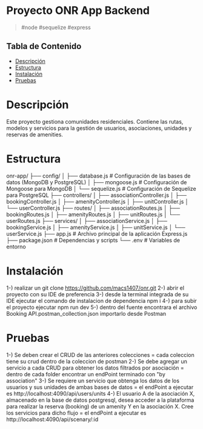 # Proyecto ONR App Backend

>  #node #sequelize #express

## Tabla de Contenido

- [Descripción](#descripción)
- [Estructura](#estructura)
- [Instalación](#instalación)
- [Pruebas](#pruebas)

# Descripción
Este proyecto gestiona comunidades residenciales. Contiene las rutas, modelos y servicios para la gestión de usuarios, asociaciones, unidades y reservas de amenities.

# Estructura
onr-app/
├── config/
│   ├── database.js         # Configuración de las bases de datos (MongoDB y PostgreSQL)
│   ├── mongoose.js         # Configuración de Mongoose para MongoDB
│   └── sequelize.js        # Configuración de Sequelize para PostgreSQL
├── controllers/
│   ├── associationController.js
│   ├── bookingController.js
│   ├── amenityController.js
│   ├── unitController.js
│   └── userController.js
├── routes/
│   ├── associationRoutes.js
│   ├── bookingRoutes.js
│   ├── amenityRoutes.js
│   ├── unitRoutes.js
│   └── userRoutes.js
├── services/
│   ├── associationService.js
│   ├── bookingService.js
│   ├── amenityService.js
│   ├── unitService.js
│   └── userService.js
├── app.js                  # Archivo principal de la aplicación Express.js
├── package.json            # Dependencias y scripts
└── .env                    # Variables de entorno

# Instalación
1-) realizar un git clone https://github.com/macs1407/onr.git
2-) abrir el proyecto con su IDE de preferencia
3-) desde la terminal integrada de su IDE ejecutar el comando de instalacion de dependencia npm i
4-) para subir el proyecto ejecutar npm run dev
5-) dentro del fuente encontrara el archivo Booking API.postman_collection.json importarlo desde Postman

# Pruebas
1-) Se deben crear el CRUD de las anteriores colecciones = cada coleccion tiene su crud dentro de la coleccion de postman
2-) Se debe agregar un servicio a cada CRUD para obtener los datos filtrados por asociación = dentro de cada folder encontrar un endPoint terminado con "by association"
3-) Se requiere un servicio que obtenga los datos de los usuarios y sus unidades de ambas
bases de datos = el endPoint a ejecutar es http://localhost:4090/api/users/units
4-) El usuario A de la asociación X, almacenado en la base de datos postgresql, desea
acceder a la plataforma para realizar la reserva (booking) de un amenity Y en la
asociación X. Cree los servicios para dicho flujo = el endPoint a ejecutar es http://localhost:4090/api/scenary/:id